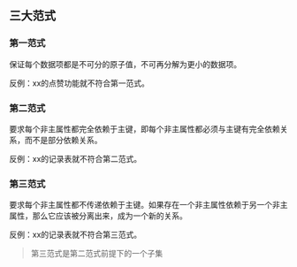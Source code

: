 ## 三大范式

### 第一范式

保证每个数据项都是不可分的原子值，不可再分解为更小的数据项。

反例：xx的点赞功能就不符合第一范式。

### 第二范式

要求每个非主属性都完全依赖于主键，即每个非主属性都必须与主键有完全依赖关系，而不是部分依赖关系。

反例：xx的记录表就不符合第二范式。

### 第三范式

要求每个非主属性都不传递依赖于主键。如果存在一个非主属性依赖于另一个非主属性，那么它应该被分离出来，成为一个新的关系。

反例：xx的记录表就不符合第三范式。

> 第三范式是第二范式前提下的一个子集